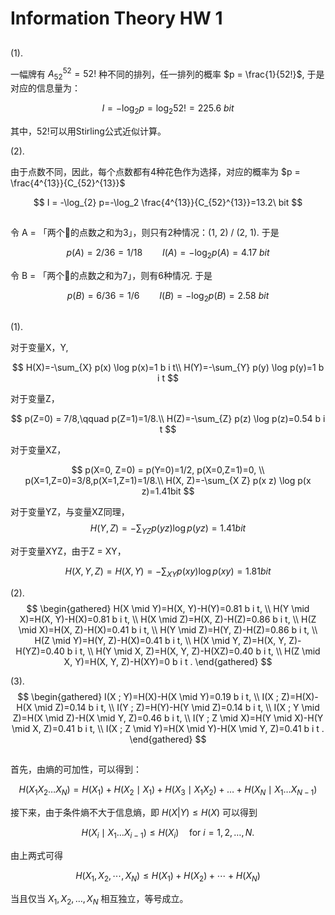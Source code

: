 # Information Theory HW 1

## 

(1). 

一幅牌有 $A_{52}^{52}=52!$ 种不同的排列，任一排列的概率 $p = \frac{1}{52!}$, 于是对应的信息量为：

$$
I = -\log_{2} p=\log_2 52!=225.6\ bit
$$

其中，52!可以用Stirling公式近似计算。

(2).

由于点数不同，因此，每个点数都有4种花色作为选择，对应的概率为 $p = \frac{4^{13}}{C_{52}^{13}}$

$$
I = -\log_{2} p=-\log_2 \frac{4^{13}}{C_{52}^{13}}=13.2\ bit
$$

##

令 A = 「两个🎲的点数之和为3」，则只有2种情况：(1, 2) / (2, 1). 于是

$$
p(A) = 2/36 = 1/18\qquad I(A) = -\log_2p(A)=4.17\ bit
$$

令 B = 「两个🎲的点数之和为7」，则有6种情况. 于是

$$
p(B) = 6/36 = 1/6\qquad I(B) = -\log_2p(B)=2.58\ bit
$$


## 

(1).

对于变量X，Y,

$$
H(X)=-\sum_{X} p(x) \log p(x)=1 b i t\\
H(Y)=-\sum_{Y} p(y) \log p(y)=1 b i t
$$

对于变量Z，

$$
p(Z=0) = 7/8,\qquad p(Z=1)=1/8.\\
H(Z)=-\sum_{Z} p(z) \log p(z)=0.54 b i t
$$

对于变量XZ，

$$
p(X=0, Z=0) = p(Y=0)=1/2, p(X=0,Z=1)=0, \\
p(X=1,Z=0)=3/8,p(X=1,Z=1)=1/8.\\
H(X, Z)=-\sum_{X Z} p(x z) \log p(x z)=1.41bit
$$

对于变量YZ，与变量XZ同理，
$$
H(Y,Z)=-\sum_{YZ} p(yz) \log p(yz)=1.41bit
$$

对于变量XYZ，由于Z = XY，

$$
H(X,Y,Z)=H(X, Y)=-\sum_{X Y} p(xy) \log p(x y)=1.81bit
$$

(2).
$$
\begin{gathered}
H(X \mid Y)=H(X, Y)-H(Y)=0.81 b i t, \\
H(Y \mid X)=H(X, Y)-H(X)=0.81 b i t, \\
H(X \mid Z)=H(X, Z)-H(Z)=0.86 b i t, \\
H(Z \mid X)=H(X, Z)-H(X)=0.41 b i t, \\
H(Y \mid Z)=H(Y, Z)-H(Z)=0.86 b i t, \\
H(Z \mid Y)=H(Y, Z)-H(X)=0.41 b i t, \\
H(X \mid Y, Z)=H(X, Y, Z)-H(YZ)=0.40 b i t, \\
H(Y \mid X, Z)=H(X, Y, Z)-H(XZ)=0.40 b i t, \\
H(Z \mid X, Y)=H(X, Y, Z)-H(XY)=0 b i t .
\end{gathered}
$$

(3).
$$
\begin{gathered}
I(X ; Y)=H(X)-H(X \mid Y)=0.19 b i t, \\
I(X ; Z)=H(X)-H(X \mid Z)=0.14 b i t, \\
I(Y ; Z)=H(Y)-H(Y \mid Z)=0.14 b i t, \\
I(X ; Y \mid Z)=H(X \mid Z)-H(X \mid Y, Z)=0.46 b i t, \\
I(Y ; Z \mid X)=H(Y \mid X)-H(Y \mid X, Z)=0.41 b i t, \\
I(X ; Z \mid Y)=H(X \mid Y)-H(X \mid Y, Z)=0.41 b i t .
\end{gathered}
$$
## 

首先，由熵的可加性，可以得到：

$$
H\left(X_{1} X_{2} \ldots X_{N}\right)= H\left(X_{1}\right)+H\left(X_{2} \mid X_{1}\right)+H\left(X_{3} \mid X_{1} X_{2}\right)+\ldots+H\left(X_{N} \mid X_{1} \ldots X_{N-1}\right)
$$

接下来，由于条件熵不大于信息熵，即 $H(X|Y)\le H(X)$ 可以得到

$$
H\left(X_{i} \mid X_{1} \ldots X_{i-1}\right)\le H(X_i) \quad \mathrm{for}\ i=1,2,\dots,N.
$$

由上两式可得

$$
H\left(X_{1}, X_{2}, \cdots, X_{N}\right) \leq H\left(X_{1}\right)+H\left(X_{2}\right)+\cdots+
H\left(X_{N}\right)
$$

当且仅当 $X_1, X_2, \dots, X_N$ 相互独立，等号成立。


